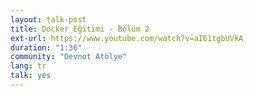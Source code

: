 ```yaml
---
layout: talk-post
title: Docker Eğitimi - Bölüm 2
ext-url: https://www.youtube.com/watch?v=aI61tgbUVkA
duration: "1:36"
community: "Devnot Atölye"
lang: tr
talk: yes 
---
```

